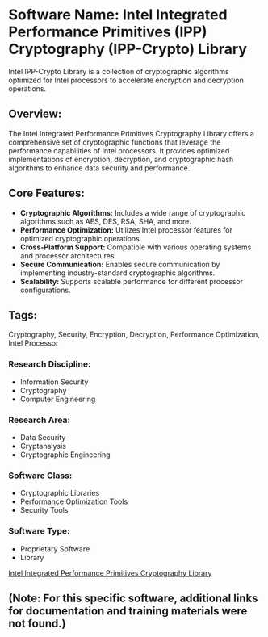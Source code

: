 # Software Name: Intel Integrated Performance Primitives (IPP) Cryptography (IPP-Crypto) Library
Intel IPP-Crypto Library is a collection of cryptographic algorithms optimized for Intel processors to accelerate encryption and decryption operations.

## Overview:
The Intel Integrated Performance Primitives Cryptography Library offers a comprehensive set of cryptographic functions that leverage the performance capabilities of Intel processors. It provides optimized implementations of encryption, decryption, and cryptographic hash algorithms to enhance data security and performance.

## Core Features:
- **Cryptographic Algorithms:** Includes a wide range of cryptographic algorithms such as AES, DES, RSA, SHA, and more.
- **Performance Optimization:** Utilizes Intel processor features for optimized cryptographic operations.
- **Cross-Platform Support:** Compatible with various operating systems and processor architectures.
- **Secure Communication:** Enables secure communication by implementing industry-standard cryptographic algorithms.
- **Scalability:** Supports scalable performance for different processor configurations.

## Tags:
Cryptography, Security, Encryption, Decryption, Performance Optimization, Intel Processor

### Research Discipline:
- Information Security
- Cryptography
- Computer Engineering

### Research Area:
- Data Security
- Cryptanalysis
- Cryptographic Engineering

### Software Class:
- Cryptographic Libraries
- Performance Optimization Tools
- Security Tools

### Software Type:
- Proprietary Software
- Library

[Intel Integrated Performance Primitives Cryptography Library](https://software.intel.com/content/www/us/en/develop/tools/intel-ipp-cryptography.html)

(Note: For this specific software, additional links for documentation and training materials were not found.)
--------------------------------------

